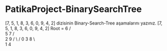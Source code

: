 # PatikaProject-BinarySearchTree
[7, 5, 1, 8, 3, 6, 0, 9, 4, 2] dizisinin Binary-Search-Tree aşamalarını yazınız.
[7, 5, 1, 8, 3, 6, 0, 9, 4, 2]
                               Root = 6
                                    /  \
                                   5    7
                                  /      \
                                 2       9
                                / \     /
                               0  3     8
                               \ \
                               1  4
